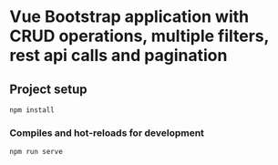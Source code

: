 # Vue Bootstrap application with CRUD operations, multiple filters, rest api calls and pagination

## Project setup
```
npm install
```

### Compiles and hot-reloads for development
```
npm run serve
```

